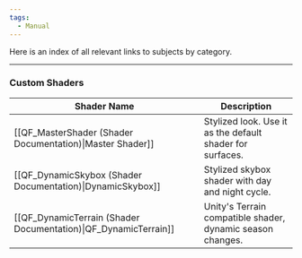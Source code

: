 ```yaml
---
tags:
  - Manual
---
```

Here is an index of all relevant links to subjects by category.


---
### Custom Shaders

| Shader Name                                                     | Description                                                |
| --------------------------------------------------------------- | ---------------------------------------------------------- |
| [[QF_MasterShader (Shader Documentation)\|Master Shader]]       | Stylized look. Use it as the default shader for surfaces.  |
| [[QF_DynamicSkybox (Shader Documentation)\|DynamicSkybox]]      | Stylized skybox shader with day and night cycle.           |
| [[QF_DynamicTerrain (Shader Documentation)\|QF_DynamicTerrain]] | Unity's Terrain compatible shader, dynamic season changes. |

